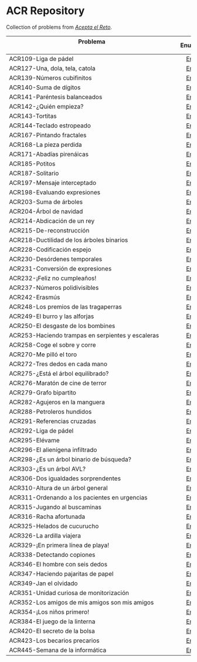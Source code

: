 # ACR Repository

Collection of problems from [*Acepta el Reto*](https://www.aceptaelreto.com/).

| Problema &nbsp;&nbsp;&nbsp;&nbsp;&nbsp;&nbsp;&nbsp;&nbsp;&nbsp;&nbsp;&nbsp;&nbsp;&nbsp;&nbsp;&nbsp;&nbsp;&nbsp;&nbsp;&nbsp;&nbsp;&nbsp;&nbsp;&nbsp;&nbsp;&nbsp;&nbsp;&nbsp;&nbsp;&nbsp;&nbsp;&nbsp;&nbsp;&nbsp;&nbsp;&nbsp;&nbsp;&nbsp;&nbsp;&nbsp;&nbsp;&nbsp;&nbsp;&nbsp;&nbsp;&nbsp;&nbsp;&nbsp;&nbsp;&nbsp;&nbsp;&nbsp;&nbsp;&nbsp;&nbsp;&nbsp;&nbsp;&nbsp;&nbsp;&nbsp;&nbsp;&nbsp;&nbsp;&nbsp;&nbsp;&nbsp;&nbsp;&nbsp;&nbsp;&nbsp;&nbsp;&nbsp;&nbsp;&nbsp;&nbsp;&nbsp;&nbsp;&nbsp;&nbsp;&nbsp;&nbsp;&nbsp;&nbsp;&nbsp;&nbsp;&nbsp;&nbsp;&nbsp;&nbsp;&nbsp;&nbsp;&nbsp;&nbsp;&nbsp;&nbsp;&nbsp;&nbsp;&nbsp;&nbsp;&nbsp;&nbsp;&nbsp;&nbsp;&nbsp;&nbsp;&nbsp; | Enunciado           | Solución           |
| ------------- |:-------------:| :-------------:|
| ACR109-Liga de pádel | [Enlace](https://www.aceptaelreto.com/problem/statement.php?id=109) | [Enlace](Algorithms/ACR109.cpp) |
| ACR127-Una, dola, tela, catola| [Enlace](https://www.aceptaelreto.com/problem/statement.php?id=127) | [Enlace](Algorithms/ACR127.cpp)|
| ACR139-Números cubifinitos | [Enlace](https://www.aceptaelreto.com/problem/statement.php?id=139) | [Enlace](Algorithms/ACR139.cpp) |
| ACR140-Suma de dígitos | [Enlace](https://www.aceptaelreto.com/problem/statement.php?id=140) | [Enlace](Algorithms/ACR140.cpp) |
| ACR141-Paréntesis balanceados | [Enlace](https://www.aceptaelreto.com/problem/statement.php?id=141) | [Enlace](Algorithms/ACR141.cpp)|
| ACR142-¿Quién empieza? | [Enlace](https://www.aceptaelreto.com/problem/statement.php?id=142) | [Enlace](Algorithms/ACR142.cpp) |
| ACR143-Tortitas| [Enlace](https://www.aceptaelreto.com/problem/statement.php?id=143) | [Enlace](Algorithms/ACR143.cpp) |
| ACR144-Teclado estropeado| [Enlace](https://www.aceptaelreto.com/problem/statement.php?id=144) | [Enlace](Algorithms/ACR144.cpp) |
| ACR167-Pintando fractales | [Enlace](https://www.aceptaelreto.com/problem/statement.php?id=167) | [Enlace](Algorithms/ACR167.cpp) |
| ACR168-La pieza perdida | [Enlace](https://www.aceptaelreto.com/problem/statement.php?id=168) | [Enlace](Algorithms/ACR168.cpp) |
| ACR171-Abadías pirenáicas | [Enlace](https://www.aceptaelreto.com/problem/statement.php?id=171) | [Enlace](Algorithms/ACR171.cpp) |
| ACR185-Potitos | [Enlace](https://www.aceptaelreto.com/problem/statement.php?id=185) | [Enlace](Algorithms/ACR185.cpp) |
| ACR187-Solitario | [Enlace](https://www.aceptaelreto.com/problem/statement.php?id=187) | [Enlace](Algorithms/ACR187.cpp) |
| ACR197-Mensaje interceptado | [Enlace](https://www.aceptaelreto.com/problem/statement.php?id=197) | [Enlace](Algorithms/ACR197.cpp) |
| ACR198-Evaluando expresiones | [Enlace](https://www.aceptaelreto.com/problem/statement.php?id=198) | [Enlace](Algorithms/ACR198.cpp) |
| ACR203-Suma de árboles | [Enlace](https://www.aceptaelreto.com/problem/statement.php?id=203) | [Enlace](Algorithms/ACR203.cpp) |
| ACR204-Árbol de navidad | [Enlace](https://www.aceptaelreto.com/problem/statement.php?id=204) | [Enlace](Algorithms/ACR204.cpp) |
| ACR214-Abdicación de un rey | [Enlace](https://www.aceptaelreto.com/problem/statement.php?id=214) | [Enlace](Algorithms/ACR214.cpp) |
| ACR215-De-reconstrucción | [Enlace](https://www.aceptaelreto.com/problem/statement.php?id=215) | [Enlace](Algorithms/ACR215.cpp) |
| ACR218-Ductilidad de los árboles binarios | [Enlace](https://www.aceptaelreto.com/problem/statement.php?id=218) | [Enlace](Algorithms/ACR218.cpp) |
| ACR228-Codificación espejo | [Enlace](https://www.aceptaelreto.com/problem/statement.php?id=228) | [Enlace](Algorithms/ACR228.cpp) |
| ACR230-Desórdenes temporales | [Enlace](https://www.aceptaelreto.com/problem/statement.php?id=230) | [Enlace](Algorithms/ACR230.cpp) |
| ACR231-Conversión de expresiones | [Enlace](https://www.aceptaelreto.com/problem/statement.php?id=231) | [Enlace](Algorithms/ACR231.cpp) |
| ACR232-¡Feliz no cumpleaños! | [Enlace](https://www.aceptaelreto.com/problem/statement.php?id=232) | [Enlace](Algorithms/ACR232.cpp) |
| ACR237-Números polidivisibles | [Enlace](https://www.aceptaelreto.com/problem/statement.php?id=237) | [Enlace](Algorithms/ACR237.cpp) |
| ACR242-Erasmús | [Enlace](https://www.aceptaelreto.com/problem/statement.php?id=242) | [Enlace](Algorithms/ACR242.cpp) |
| ACR248-Los premios de las tragaperras|[Enlace](https://www.aceptaelreto.com/problem/statement.php?id=248)|[Enlace](Algorithms/ACR248.cpp)|
| ACR249-El burro y las alforjas |[Enlace](https://www.aceptaelreto.com/problem/statement.php?id=249) | [Enlace](Algorithms/ACR249.cpp)|
| ACR250-El desgaste de los bombines|[Enlace](https://www.aceptaelreto.com/problem/statement.php?id=250)|[Enlace](Algorithms/ACR250.cpp)|
| ACR253-Haciendo trampas en serpientes y escaleras | [Enlace](https://www.aceptaelreto.com/problem/statement.php?id=253) | [Enlace](Algorithms/ACR253.cpp) |
| ACR258-Coge el sobre y corre | [Enlace](https://www.aceptaelreto.com/problem/statement.php?id=258) | [Enlace](Algorithms/ACR258.cpp) |
| ACR270-Me pilló el toro | [Enlace](https://www.aceptaelreto.com/problem/statement.php?id=270) | [Enlace](Algorithms/ACR270.cpp) |
| ACR272-Tres dedos en cada mano | [Enlace](https://www.aceptaelreto.com/problem/statement.php?id=272) |[Enlace](Algorithms/ACR272.cpp)|
| ACR275-¿Está el árbol equilibrado? | [Enlace](https://www.aceptaelreto.com/problem/statement.php?id=275) | [Enlace](Algorithms/ACR275.cpp) |
| ACR276-Maratón de cine de terror | [Enlace](https://www.aceptaelreto.com/problem/statement.php?id=276) | [Enlace](Algorithms/ACR276.cpp) |
| ACR279-Grafo bipartito | [Enlace](https://www.aceptaelreto.com/problem/statement.php?id=279) | [Enlace](Algorithms/ACR279.cpp) |
| ACR282-Agujeros en la manguera | [Enlace](https://www.aceptaelreto.com/problem/statement.php?id=282) |[Enlace](Algorithms/ACR282.cpp)|
| ACR288-Petroleros hundidos | [Enlace](https://www.aceptaelreto.com/problem/statement.php?id=288) | [Enlace](Algorithms/ACR288.cpp) |
| ACR291-Referencias cruzadas | [Enlace](https://www.aceptaelreto.com/problem/statement.php?id=291) | [Enlace](Algorithms/ACR291.cpp) |
| ACR292-Liga de pádel | [Enlace](https://www.aceptaelreto.com/problem/statement.php?id=292) | [Enlace](Algorithms/ACR292.cpp) |
| ACR295-Elévame | [Enlace](https://www.aceptaelreto.com/problem/statement.php?id=295) | [Enlace](Algorithms/ACR295.cpp) |
| ACR296-El alienígena infiltrado | [Enlace](https://www.aceptaelreto.com/problem/statement.php?id=296) | [Enlace](Algorithms/ACR296.cpp) |
| ACR298-¿Es un árbol binario de búsqueda? | [Enlace](https://www.aceptaelreto.com/problem/statement.php?id=298) | [Enlace](Algorithms/ACR298.cpp) |
| ACR303-¿Es un árbol AVL? | [Enlace](https://www.aceptaelreto.com/problem/statement.php?id=303) | [Enlace](Algorithms/ACR303.cpp) |
| ACR306-Dos igualdades sorprendentes |[Enlace](https://www.aceptaelreto.com/problem/statement.php?id=306)|[Enlace](Algorithms/ACR306.cpp)|
| ACR310-Altura de un árbol general | [Enlace](https://www.aceptaelreto.com/problem/statement.php?id=310) | [Enlace](Algorithms/ACR310.cpp) |
| ACR311-Ordenando a los pacientes en urgencias | [Enlace](https://www.aceptaelreto.com/problem/statement.php?id=311) | [Enlace](Algorithms/ACR311.cpp) |
| ACR315-Jugando al buscaminas | [Enlace](https://www.aceptaelreto.com/problem/statement.php?id=315) | [Enlace](Algorithms/ACR315.cpp) |
| ACR316-Racha afortunada | [Enlace](https://www.aceptaelreto.com/problem/statement.php?id=316) | [Enlace](Algorithms/ACR316.cpp) |
| ACR325-Helados de cucurucho | [Enlace](https://www.aceptaelreto.com/problem/statement.php?id=325) | [Enlace](Algorithms/ACR325.cpp) |
| ACR326-La ardilla viajera | [Enlace](https://www.aceptaelreto.com/problem/statement.php?id=326) | [Enlace](Algorithms/ACR326.cpp) |
| ACR329-¡En primera línea de playa! | [Enlace](https://www.aceptaelreto.com/problem/statement.php?id=329) | [Enlace](Algorithms/ACR329.cpp) |
| ACR338-Detectando copiones | [Enlace](https://www.aceptaelreto.com/problem/statement.php?id=338) | [Enlace](Algorithms/ACR338.cpp) |
| ACR346-El hombre con seis dedos | [Enlace](https://www.aceptaelreto.com/problem/statement.php?id=346)|[Enlace](Algorithms/ACR346.cpp)|
| ACR347-Haciendo pajaritas de papel |[Enlace](https://www.aceptaelreto.com/problem/statement.php?id=347)|[Enlace](Algorithms/ACR347.cpp)|
| ACR349-Jan el olvidado | [Enlace](https://www.aceptaelreto.com/problem/statement.php?id=349) | [Enlace](Algorithms/ACR349.cpp) |
| ACR351-Unidad curiosa de monitorización | [Enlace](https://www.aceptaelreto.com/problem/statement.php?id=351) | [Enlace](Algorithms/ACR351.cpp) |
| ACR352-Los amigos de mis amigos son mis amigos | [Enlace](https://www.aceptaelreto.com/problem/statement.php?id=352) | [Enlace](Algorithms/ACR352.cpp) |
| ACR354-¡Los niños primero! | [Enlace](https://www.aceptaelreto.com/problem/statement.php?id=354) | [Enlace](Algorithms/ACR354.cpp) |
| ACR384-El juego de la linterna |[Enlace](https://www.aceptaelreto.com/problem/statement.php?id=384) | [Enlace](Algorithms/ACR384.cpp)|
| ACR420-El secreto de la bolsa | [Enlace](https://www.aceptaelreto.com/problem/statement.php?id=420) | [Enlace](Algorithms/ACR420.cpp)|
| ACR423-Los becarios precarios | [Enlace](https://www.aceptaelreto.com/problem/statement.php?id=423) | [Enlace](Algorithms/ACR423.cpp)|
| ACR445-Semana de la informática | [Enlace](https://www.aceptaelreto.com/problem/statement.php?id=445) | [Enlace](Algorithms/ACR445.cpp) |
